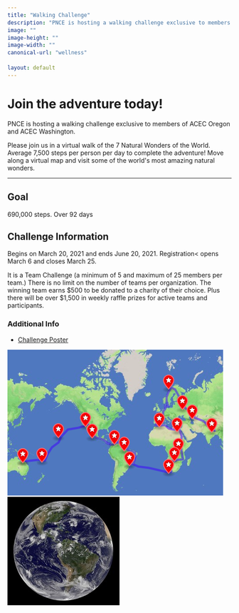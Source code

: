 ```yaml
---
title: "Walking Challenge"
description: "PNCE is hosting a walking challenge exclusive to members of ACEC Oregon and ACEC Washington"
image: ""
image-height: ""
image-width: ""
canonical-url: "wellness"

layout: default
---
```


<div class="banner">
    <div class="color-overlay"></div>
  </div>

<div class="container main-body">
    <div class="row">
        <div class="col-12">
            <h1>Join the adventure today!</h1>
            <p>PNCE is hosting a walking challenge exclusive to members of ACEC Oregon and ACEC Washington.</p>            
            <p>
               Please join us in a virtual walk of the 7 Natural Wonders of the World.  Average 7,500 steps per person per day to complete the adventure! Move along a virtual map and visit some of the world's most amazing natural wonders.
            </p>
        </div>
    </div>
    <!-- <div class="row">
        <div class="col-12 text-center">
            <a href="https://pncehwt.walkertracker.com/" target="_blank" class="call-to-action">Register to Walk the PNCE PCT Challenge</a>
        </div>
    </div> -->
    <hr />
    <div class="row">
        <div class="col-8">
            <h2>Goal</h2>
            <p>690,000 steps. Over 92 days</p>
            <h2>Challenge Information</h2>
            <p>Begins on March 20, 2021 and ends June 20, 2021. Registration< opens March 6 and closes March 25.</p>
            <p>It is a Team Challenge (a minimum of 5 and maximum of 25 members per team.)  There is no limit on the number of teams per organization.  The winning team earns $500 to be donated to a charity of their choice. Plus there will be over $1,500 in weekly raffle prizes for active teams and participants.</p>
        </div>
        <div class="col-4">
            <h3>Additional Info</h3>
            <ul>
                <li><a href="/assets/documents/2021/PNCE_2021_Step_Challenge_Poster.pdf">Challenge Poster</a></li>
                <!--<li><a href="/assets/documents/2020/2020PNCEWalkingChallenge-HowToRegister.pdf">How to Register Guide</a></li>-->
            </ul>
            <img src="/assets/images/WellnessChallege7NaturalWondersMap.png" data-image-dimensions="480x480" data-image-focal-point="0.5,0.5" alt="A map with pins for the Seven Natural Wonders of the World" />
            <br/>
            <img src="/assets/images/globe.jpg" data-image-dimensions="294x555" data-image-focal-point="0.5,0.5" alt="The Earth, the big blue marble, in space" />
        </div>
    </div>
</div>